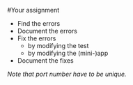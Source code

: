 #Your assignment
- Find the errors
- Document the errors
- Fix the errors
  - by modifying the test
  - by modifying the (mini-)app
- Document the fixes

*Note that port number have to be unique.*